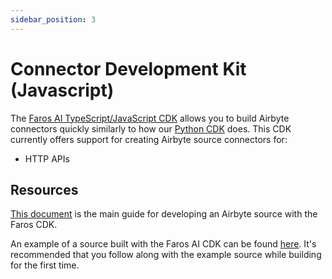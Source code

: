 ```yaml
---
sidebar_position: 3
---
```


# Connector Development Kit (Javascript)

The [Faros AI TypeScript/JavaScript CDK](https://github.com/faros-ai/airbyte-connectors/tree/main/faros-airbyte-cdk) allows you to build Airbyte connectors quickly similarly to how our [Python CDK](cdk-python/) does. This CDK currently offers support for creating Airbyte source connectors for:

* HTTP APIs

## Resources

[This document](https://github.com/faros-ai/airbyte-connectors/blob/main/sources/README.md) is the main guide for developing an Airbyte source with the Faros CDK.

An example of a source built with the Faros AI CDK can be found [here](https://github.com/faros-ai/airbyte-connectors/tree/main/sources/example-source). It's recommended that you follow along with the example source while building for the first time.

